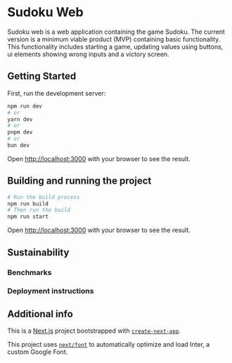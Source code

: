 # Sudoku Web

Sudoku web is a web application containing the game Sudoku.
The current version is a minimum viable product (MVP) containing basic functionality.
This functionality includes starting a game, updating values using buttons,
ui elements showing wrong inputs and a victory screen.




## Getting Started

First, run the development server:

```bash
npm run dev
# or
yarn dev
# or
pnpm dev
# or
bun dev
```

Open [http://localhost:3000](http://localhost:3000) with your browser to see the result.

## Building and running the project
```bash
# Run the build process
npm run build
# Then run the build
npm run start
```

Open [http://localhost:3000](http://localhost:3000) with your browser to see the result.

## Sustainability

### Benchmarks

### Deployment instructions

## Additional info

This is a [Next.js](https://nextjs.org/) project bootstrapped with [`create-next-app`](https://github.com/vercel/next.js/tree/canary/packages/create-next-app).

This project uses [`next/font`](https://nextjs.org/docs/basic-features/font-optimization) to automatically optimize and load Inter, a custom Google Font.